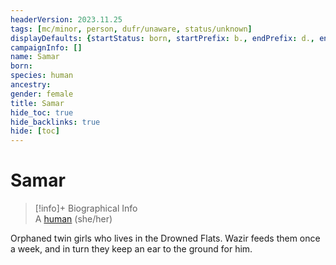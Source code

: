 ```yaml
---
headerVersion: 2023.11.25
tags: [mc/minor, person, dufr/unaware, status/unknown]
displayDefaults: {startStatus: born, startPrefix: b., endPrefix: d., endStatus: died}
campaignInfo: []
name: Samar
born:
species: human
ancestry:
gender: female
title: Samar
hide_toc: true
hide_backlinks: true
hide: [toc]
---
```

# Samar
>[!info]+ Biographical Info  
> A [human](<../../species/humans/humans.md>) (she/her)

Orphaned twin girls who lives in the Drowned Flats. Wazir feeds them once a week, and in turn they keep an ear to the ground for him.